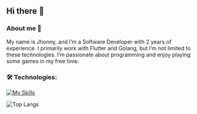 ## Hi there 👋

### About me 💬

<!-- en-us <br/> -->
My name is Jhonny, and I’m a Software Developer with 2 years of experience. I primarily work with Flutter and Golang, but I’m not limited to these technologies. I’m passionate about programming and enjoy playing some games in my free time. <br/>

<!--
pt-br <br/>
Meu nome é Jhonny e sou Desenvolvedor de Software com 2 anos de experiência. Utilizo principalmente Flutter e Golang, mas não me restrinjo apenas a essas tecnologias. Sou apaixonado por programação e gosto de jogar alguns jogos. <br/>
-->

### 🛠️ Technologies: <br/> 
[![My Skills](https://skillicons.dev/icons?i=flutter,postgres,go,docker&theme=dark&perline=5)](https://skillicons.dev)

![Top Langs](https://github-readme-stats.vercel.app/api/top-langs/?username=jjhonny&layout=compact&theme=dracula)



<!--
Here are some ideas to get you started:

- 🔭 I’m currently working on ...
- 🌱 I’m currently learning ...
- 👯 I’m looking to collaborate on ...
- 🤔 I’m looking for help with ...
- 💬 Ask me about ...
- 📫 How to reach me: ...
- 😄 Pronouns: ...
- ⚡ Fun fact: ...
-->
